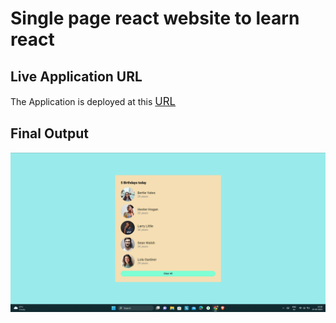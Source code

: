 # Single page react website to learn react

## Live Application URL

The Application is deployed at this <big>[URL](https://646f9339d78a38008d4483c8--luminous-kleicha-7e9bd0.netlify.app/)</big>

## Final Output

![Final Output](https://github.com/sagarjha07/birthday_buddy/blob/master/public/output.png)
